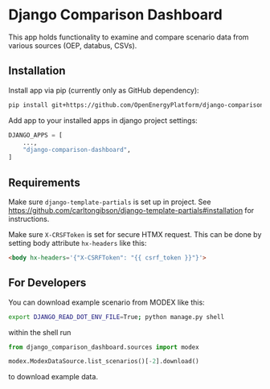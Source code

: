 # Django Comparison Dashboard

This app holds functionality to examine and compare scenario data from various sources (OEP, databus, CSVs).

## Installation

Install app via pip (currently only as GitHub dependency):

```bash
pip install git+https://github.com/OpenEnergyPlatform/django-comparison-dashboard
```

Add app to your installed apps in django project settings:
```python
DJANGO_APPS = [
    ...,
    "django-comparison-dashboard",
]
```

## Requirements

Make sure `django-template-partials` is set up in project.
See https://github.com/carltongibson/django-template-partials#installation for instructions.

Make sure `X-CRSFToken` is set for secure HTMX request.
This can be done by setting body attribute `hx-headers` like this:
```html
<body hx-headers='{"X-CSRFToken": "{{ csrf_token }}"}'>
```
## For Developers

You can download example scenario from MODEX like this:
```bash
export DJANGO_READ_DOT_ENV_FILE=True; python manage.py shell
```
within the shell run
```python
from django_comparison_dashboard.sources import modex

modex.ModexDataSource.list_scenarios()[-2].download()
```
to download example data.
